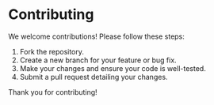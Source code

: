 # Contributing

We welcome contributions! Please follow these steps:

1. Fork the repository.
2. Create a new branch for your feature or bug fix.
3. Make your changes and ensure your code is well-tested.
4. Submit a pull request detailing your changes.

Thank you for contributing!

